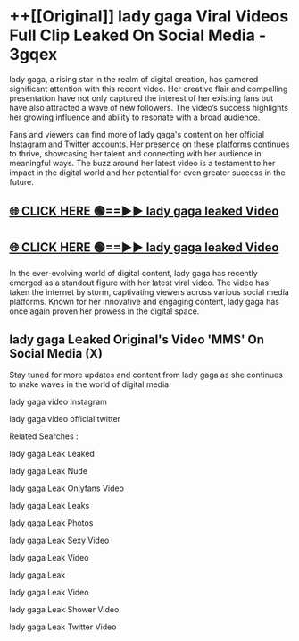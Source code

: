 # ++[[Original]] lady gaga Viral Videos Full Clip Leaked On Social Media - 3gqex<br>

lady gaga, a rising star in the realm of digital creation, has garnered significant attention with this recent video. Her creative flair and compelling presentation have not only captured the interest of her existing fans but have also attracted a wave of new followers. The video’s success highlights her growing influence and ability to resonate with a broad audience.

Fans and viewers can find more of lady gaga's content on her official Instagram and Twitter accounts. Her presence on these platforms continues to thrive, showcasing her talent and connecting with her audience in meaningful ways. The buzz around her latest video is a testament to her impact in the digital world and her potential for even greater success in the future.


## [🌐 CLICK HERE 🟢==►► lady gaga leaked Video ](https://onlyclips.site?title=lady_gaga&ref=git)

## [🌐 CLICK HERE 🟢==►► lady gaga leaked Video ](https://onlyclips.site?title=lady_gaga&ref=git)


In the ever-evolving world of digital content, lady gaga has recently emerged as a standout figure with her latest viral video. The video has taken the internet by storm, captivating viewers across various social media platforms. Known for her innovative and engaging content, lady gaga has once again proven her prowess in the digital space.



## lady gaga L𝚎aked Original's Video 'MMS' On Social Media (X)


Stay tuned for more updates and content from lady gaga as she continues to make waves in the world of digital media.

lady gaga video Instagram

lady gaga video official twitter


Related Searches :

lady gaga Leak Leaked

lady gaga Leak Nude

lady gaga Leak Onlyfans Video

lady gaga Leak Leaks

lady gaga Leak Photos

lady gaga Leak Sexy Video

lady gaga Leak Video

lady gaga Leak

lady gaga Leak Video

lady gaga Leak Shower Video

lady gaga Leak Twitter Video

